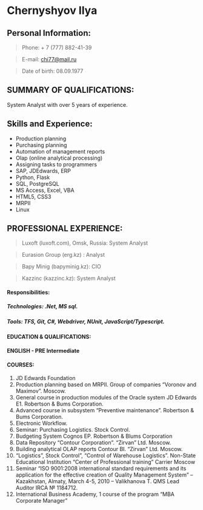 # Chernyshyov Ilya

## Personal Information:

> Phone: + 7 (777) 882-41-39

> E-mail: chi77@mail.ru

> Date of birth: 08.09.1977

## SUMMARY OF QUALIFICATIONS:

System Analyst with over 5 years of experience. 

## Skills and Experience:

- Production planning 
- Purchasing planning 
- Automation of management reports
- Olap (online analytical processing) 
- Assigning tasks to programmers 
- SAP, JDEdwards, ERP 
- Python, Flask
- SQL, PostgreSQL 
- MS Access, Excel, VBA 
- HTML5, CSS3
- MRPII
- Linux

## PROFESSIONAL EXPERIENCE:

> Luxoft (luxoft.com), Omsk, Russia: System Analyst 

> Eurasion Group (erg.kz) : Analyst

> Bapy Minig (bapyminig.kz): CIO

> Kazzinc (kazzinc.kz): System Analyst

#### Responsibilities:

##### Technologies: .Net, MS sql.


##### Tools: TFS, Git, C#, Webdriver, NUnit, JavaScript/Typescript.

#### EDUCATION & QUALIFICATIONS:

#### ENGLISH - PRE Intermediate

#### COURSES:
1) JD Edwards Foundation
2) Production planning based on MRPII. Group of companies “Voronov and Maximov”.
Moscow.
3) General course in production modules of the Oracle system JD Edwards E1. Robertson
& Bums Corporation.
4) Advanced course in subsystem “Preventive maintenance”. Robertson & Bums
Corporation.
5) Electronic Workflow.
6) Seminar: Purchasing Logistics. Stock Control.
7) Budgeting System Cognos EP. Robertson & Blums Corporation
8) Data Repository “Contour Corporation”. “Zirvan” Ltd. Moscow.
9) Building analytical OLAP reports Contour BI. “Zirvan” Ltd. Moscow.
10) “Logistics”, Stock Control”, “Control of Warehouse Logistics”. Non-State Educational
Institution “Center of Professional training” Carrier Moscow
11) Seminar “ISO 9001:2008 international standard requirements and its application for the
effective creation of Quality Management System” – Kazakhstan, Almaty, March 4-5, 2010 –
Valikhanova T. QMS Lead Auditor IRCA № 1184712.
12) International Business Academy, 1 course of the program “MBA Corporate Manager”
